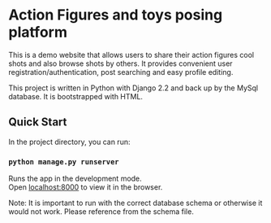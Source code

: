 # Action Figures and toys posing platform

This is a demo website that allows users to share their action figures cool shots and also browse shots by others. It 
provides convenient user registration/authentication, post searching and easy profile editing. 

This project is written in Python with Django 2.2 and back up by the MySql database. It is bootstrapped with HTML.

## Quick Start

In the project directory, you can run:

### `python manage.py runserver`


Runs the app in the development mode.<br>
Open [localhost:8000](localhost:8000) to view it in the browser.

Note: It is important to run with the correct database schema or otherwise it would not work. Please reference from the schema file.
